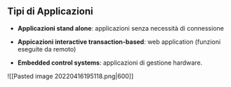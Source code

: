 ## Tipi di Applicazioni
- **Applicazioni stand alone**: applicazioni senza necessità di connessione

- **Appicazioni interactive transaction-based**: web application (funzioni eseguite da remoto)

- **Embedded control systems**: applicazioni di gestione hardware.

![[Pasted image 20220416195118.png|600]]
